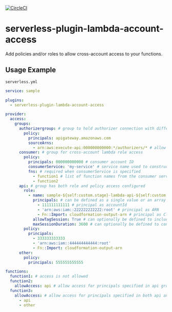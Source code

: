 [![CircleCI](https://circleci.com/gh/rschick/serverless-plugin-lambda-account-access/tree/master.svg?style=svg)](https://circleci.com/gh/rschick/serverless-plugin-lambda-account-access/tree/master)

# serverless-plugin-lambda-account-access

Add policies and/or roles to allow cross-account access to your functions.

## Usage Example

`serverless.yml`

```yaml
service: sample

plugins:
  - serverless-plugin-lambda-account-access

provider:
  access:
    groups:
      authorizergroup: # group to hold authorizer connection with different AWS account
        policy:
          principals: apigateway.amazonaws.com
          sourceArns:
            - arn:aws:execute-api:000000000000:*/authorizers/* # allow api gateway to invoke functions
      consumer: # group for cross-account lambda role access
        policy:
          principals: 000000000000 # consumer account ID
          consumerService: 'my-service' # service name used to construct the role ARN
          fns: # required when consumerService is specified
            - function1 # list of function names from the consumer service
            - function2
      api: # group has both role and policy access configured
        role:
          - name: sample-${self:custom.stage}-lambda-api-${self:custom.region}
            principals: # can be defined as a single value or an array
              - 111111111111 # principal as accountId
              - 'arn:aws:iam::222222222222:root' # principal as ARN
              - Fn::Import: cloudformation-output-arn # principal as CloudFormation Output Value ARN
            allowTagSession: True # can optionally be defined to include sts:TagSession in assume role policy
            maxSessionDuration: 3600 # can optionally be defined to control max duration of an assume role session
        policy:
          principals:
            - 333333333333
            - 'arn:aws:iam::444444444444:root'
            - Fn::Import: cloudformation-output-arn
      other:
        policy:
          principals: 555555555555

functions:
  function1: # access is not allowed
  function2:
    allowAccess: api # allow access for principals specified in api group only
  function3:
    allowAccess: # allow access for principals specified in both api and other
      - api
      - other
```
